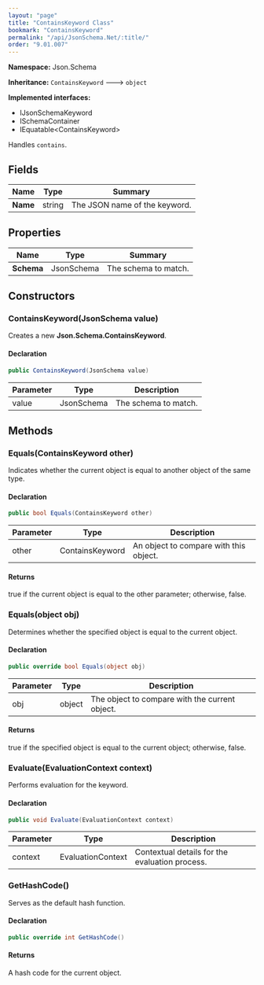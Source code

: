 ```yaml
---
layout: "page"
title: "ContainsKeyword Class"
bookmark: "ContainsKeyword"
permalink: "/api/JsonSchema.Net/:title/"
order: "9.01.007"
---
```

**Namespace:** Json.Schema

**Inheritance:**
`ContainsKeyword`
 🡒 
`object`

**Implemented interfaces:**

- IJsonSchemaKeyword
- ISchemaContainer
- IEquatable\<ContainsKeyword\>

Handles `contains`.

## Fields

| Name | Type | Summary |
|---|---|---|
| **Name** | string | The JSON name of the keyword. |

## Properties

| Name | Type | Summary |
|---|---|---|
| **Schema** | JsonSchema | The schema to match. |

## Constructors

### ContainsKeyword(JsonSchema value)

Creates a new **Json.Schema.ContainsKeyword**.

#### Declaration

```c#
public ContainsKeyword(JsonSchema value)
```

| Parameter | Type | Description |
|---|---|---|
| value | JsonSchema | The schema to match. |


## Methods

### Equals(ContainsKeyword other)

Indicates whether the current object is equal to another object of the same type.

#### Declaration

```c#
public bool Equals(ContainsKeyword other)
```

| Parameter | Type | Description |
|---|---|---|
| other | ContainsKeyword | An object to compare with this object. |


#### Returns

true if the current object is equal to the <paramref name="other">other</paramref> parameter; otherwise, false.

### Equals(object obj)

Determines whether the specified object is equal to the current object.

#### Declaration

```c#
public override bool Equals(object obj)
```

| Parameter | Type | Description |
|---|---|---|
| obj | object | The object to compare with the current object. |


#### Returns

true if the specified object  is equal to the current object; otherwise, false.

### Evaluate(EvaluationContext context)

Performs evaluation for the keyword.

#### Declaration

```c#
public void Evaluate(EvaluationContext context)
```

| Parameter | Type | Description |
|---|---|---|
| context | EvaluationContext | Contextual details for the evaluation process. |


### GetHashCode()

Serves as the default hash function.

#### Declaration

```c#
public override int GetHashCode()
```


#### Returns

A hash code for the current object.

